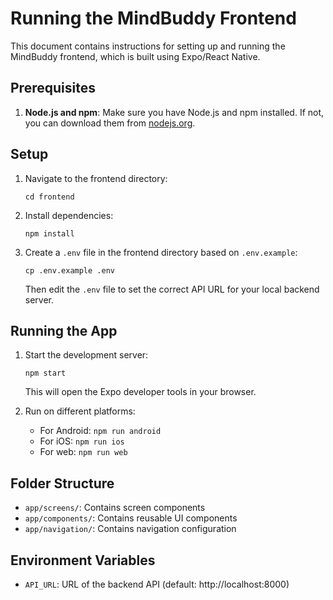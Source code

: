 # Running the MindBuddy Frontend

This document contains instructions for setting up and running the MindBuddy frontend, which is built using Expo/React Native.

## Prerequisites

1. **Node.js and npm**: Make sure you have Node.js and npm installed. If not, you can download them from [nodejs.org](https://nodejs.org/).

## Setup

1. Navigate to the frontend directory:
   ```
   cd frontend
   ```

2. Install dependencies:
   ```
   npm install
   ```

3. Create a `.env` file in the frontend directory based on `.env.example`:
   ```
   cp .env.example .env
   ```
   
   Then edit the `.env` file to set the correct API URL for your local backend server.

## Running the App

1. Start the development server:
   ```
   npm start
   ```
   
   This will open the Expo developer tools in your browser.

2. Run on different platforms:
   - For Android: `npm run android`
   - For iOS: `npm run ios`
   - For web: `npm run web`

## Folder Structure

- `app/screens/`: Contains screen components
- `app/components/`: Contains reusable UI components
- `app/navigation/`: Contains navigation configuration

## Environment Variables

- `API_URL`: URL of the backend API (default: http://localhost:8000) 